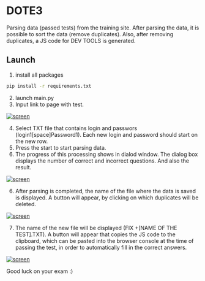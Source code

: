 # DOTE3

Parsing data (passed tests) from the training site. After parsing the data, it is possible to sort the data (remove duplicates). Also, after removing duplicates, a JS code for DEV TOOLS is generated.

## Launch

1. install all packages
```bash
pip install -r requirements.txt
```
2. launch main.py
3. Input link to page with test.

[![screen](https://i.postimg.cc/MTX2SVp7/Untitled.png)](https://postimg.cc/VryH9SMv)

4. Select TXT file that contains login and passwors (login1[space]Password1). Each new login and password should start on the new row.
5. Press the start to start parsing data.
5. The progress of this processing shows in dialod window. The dialog box displays the number of correct and incorrect questions. And also the result.

[![screen](https://i.postimg.cc/VLZc9ZgP/photo-2023-02-21-14-07-32.jpg)](https://postimg.cc/fJdFDK18)

6. After parsing is completed, the name of the file where the data is saved is displayed. A button will appear, by clicking on which duplicates will be deleted. 

[![screen](https://i.postimg.cc/RFmzMXw3/1.jpg)](https://postimg.cc/WD5y8mWj)

7. The name of the new file will be displayed (FIX +[NAME OF THE TEST].TXT).
A button will appear that copies the JS code to the clipboard, which can be pasted into the browser console at the time of passing the test, in order to automatically fill in the correct answers.

[![screen](https://i.postimg.cc/Jn6gWc8J/end.png)](https://postimg.cc/bDnLxnsN)

Good luck on your exam :)

